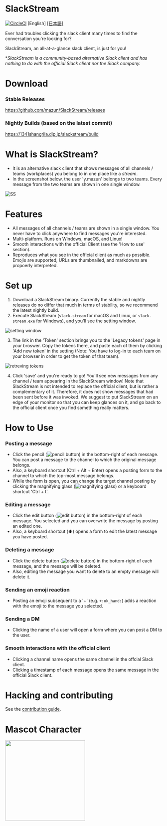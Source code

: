 # SlackStream
[![CircleCI](https://circleci.com/gh/mazun/SlackStream.svg?style=svg)](https://circleci.com/gh/mazun/SlackStream)
[English]
[[日本語]](https://github.com/mazun/SlackStream/blob/master/README.ja.md)

Ever had troubles clicking the slack client many times to find the conversation you're looking for?

SlackStream, an all-at-a-glance slack client, is just for you!

**SlackStream is a community-based alternative Slack client and has nothing to do with the official Slack client nor the Slack company.*

# Download

### Stable Releases

https://github.com/mazun/SlackStream/releases

### Nightly Builds (based on the latest commit)

https://1341shangrila.dip.jp/slackstream/build

# What is SlackStream?

- It is an alternative slack client that shows messages of all channels / teams (workplaces) you belong to in one place like a *stream*.
- In the screenshot below, the user 'y.mazun' belongs to two teams. Every message from the two teams are shown in one single window.

![SS](https://github.com/mazun/SlackStream/blob/master/images/screenshot01.png)

# Features
- All messages of all channels / teams are shown in a single window. You never have to click anywhere to find messages you're interested.
- Multi-platform. Runs on Windows, macOS, and Linux!
- Smooth interactions with the official Client (see the 'How to use' section).
- Reproduces what you see in the official client as much as possible. Emojis are supported, URLs are thumbnailed, and markdowns are propoerly interpreted.

# Set up
1. Download a SlackStream binary. Currently the stable and nightly releases do no differ that much in terms of stability, so we recommend the latest nightly build.
2. Execute SlackStream (`slack-stream` for macOS and Linux, or `slack-stream.exe` for Windows), and you'll see the setting window.

![setting window](https://github.com/mazun/SlackStream/blob/master/images/setting.png)

3. The link in the 'Token' section brings you to the 'Legacy tokens' page in your broswer. Copy the tokens there, and paste each of them by clicking 'Add new token' in the setting (Note: You have to log-in to each team on your browser in order to get the token of that team).

![retreving tokens](https://github.com/mazun/SlackStream/blob/master/images/token_web.png)

4. Click 'save' and you're ready to go! You'll see new messages from any channel / team appearing in the SlackStream window!
Note that SlackStream is not intended to replace the official client, but is rather a complementary of it.
Therefore, it does not show messages that had been sent before it was invoked.
We suggest to put SlackStream on an edge of your monitor so that you can keep glances on it, and go back to the official client once you find something really matters.

# How to Use
### Posting a message
- Click the pencil (![pencil button](https://github.com/mazun/SlackStream/blob/master/images/write.png)) in the bottom-right of each message. You can post a message to the channel to which the original message belongs.
- Also, a keyboard shortcut (Ctrl + Alt + Enter) opens a posting form to the channel to which the top-most message belongs.
- While the form is open, you can change the target channel posting by clicking the magnifying glass (![magnifying glass](https://github.com/mazun/SlackStream/blob/master/images/glass.png)) or a keyboard shortcut 'Ctrl + t'.

### Editing a message
- Click the edit button (![edit button](https://github.com/mazun/SlackStream/blob/master/images/edit.png)) in the bottom-right of each message. You selected and you can overwrite the message by posting an edited one.
- Also, a keyboard shortcut (:arrow_up:) opens a form to edit the latest message you have posted.

### Deleting a message
- Click the delete button (![delete button](https://github.com/mazun/SlackStream/blob/master/images/delete.png)) in the bottom-right of each message, and the message will be deleted.
- Also, editing the message you want to delete to an empty message will delete it.

### Sending an emoji reaction
- Posting an emoji subsequent to a '+' (e.g. `+:ok_hand:`) adds a reaction with the emoji to the message you selected.

### Sending a DM
- Clicking the name of a user will open a form where you can post a DM to the user.

### Smooth interactions with the official client
- Clicking a channel name opens the same channel in the offcial Slack client.
- Clicking a timestamp of each message opens the same message in the official Slack client.

# Hacking and contributing
See the [contribution guide](https://github.com/mazun/SlackStream/blob/master/Contributing.md).

# Mascot Character

<img src="https://github.com/mazun/SlackStream/blob/master/images/ss-chan.png" height="256px">
